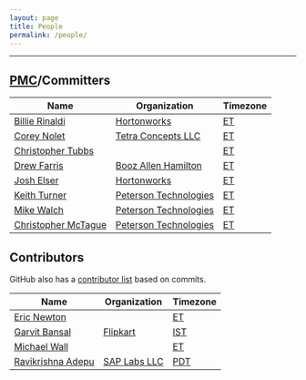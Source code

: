 ```yaml
---
layout: page
title: People
permalink: /people/
---
```


---

## [PMC]/Committers

| Name                                               | Organization                | Timezone |
-----------------------------------------------------|-----------------------------|----------|
| [Billie Rinaldi](https://github.com/billierinaldi) | [Hortonworks][hw]           | [ET][et] |
| [Corey Nolet](https://github.com/cjnolet)          | [Tetra Concepts LLC][tc]    | [ET][et] |
| [Christopher Tubbs](https://github.com/ctubbsii)   |                             | [ET][et] |
| [Drew Farris](https://github.com/drewfarris)       | [Booz Allen Hamilton][bah]  | [ET][et] |
| [Josh Elser](https://github.com/joshelser)         | [Hortonworks][hw]           | [ET][et] |
| [Keith Turner](https://github.com/keith-turner)    | [Peterson Technologies][pt] | [ET][et] |
| [Mike Walch](https://github.com/mikewalch)         | [Peterson Technologies][pt] | [ET][et] |
| [Christopher McTague](https://github.com/cjmctague)| [Peterson Technologies][pt] | [ET][et] |

## Contributors

GitHub also has a [contributor list](https://github.com/apache/fluo/graphs/contributors)
based on commits.

| Name                                                     | Organization                        | Timezone   |
-----------------------------------------------------------|-------------------------------------|------------|
| [Eric Newton](https://github.com/ericnewton)             |                                     | [ET][et]   |
| [Garvit Bansal](https://github.com/Garvit244)            | [Flipkart](https://www.flipkart.com)| [IST][ist] |
| [Michael Wall](https://github.com/mjwall)                |                                     | [ET][et]   |
| [Ravikrishna Adepu](https://github.com/adepuravikrishna) | [SAP Labs LLC](https://sap.com)     | [PDT][pdt] |

[tc]: http://www.tetraconcepts.com/
[hw]: https://hortonworks.com/
[pt]: http://www.ptech-llc.com/
[bah]: https://www.boozallen.com/
[et]: https://www.timeanddate.com/time/zones/et
[pdt]: https://www.timeanddate.com/time/zones/pdt
[ist]: https://www.timeanddate.com/time/zones/ist
[PMC]: https://www.apache.org/foundation/how-it-works.html#pmc
